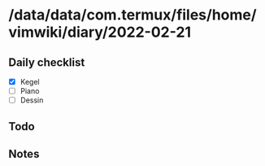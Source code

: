 # /data/data/com.termux/files/home/vimwiki/diary/2022-02-21

## Daily checklist

* [X] Kegel
* [ ] Piano
* [ ] Dessin

## Todo

## Notes

